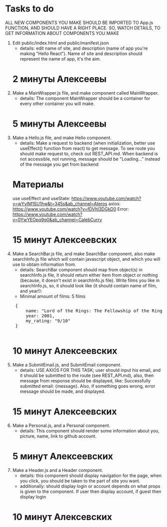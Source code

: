 # Tasks to do

ALL NEW COMPONENTS YOU MAKE SHOULD BE IMPORTED TO App.js FUNCTION, AND SHOULD HAVE A RIGHT PLACE. SO, WATCH DETAILS, TO GET INFORMATION ABOUT COMPONENTS YOU MAKE

1. Edit public/index.html and public/manifest.json 
    - details: edit name of site, and description (name of app you're making "Hello React"). Name of site and description should represent the name of app, it's the aim.
    # 2 минуты Алексеевы  
2. Make a MainWrapper.js file, and make component called MainWrapper. 
    - details: The component MainWrapper should be a container for every other container you will make.
    # 5 минуты Алексеевы 
3. Make a Hello.js file, and make Hello component. 
    - details: Make a request to backend (when initialization, better use useEffect() function from react) to get message. To see route you should make request to, check out REST_API.md. When backend is not accessible, not running, message should be "Loading..." instead of the message you get from backend 
    # Материалы
    use useEffect and useState: https://www.youtube.com/watch?v=wYvIM1SU1hw&t=345s&ab_channel=Ateros
    axios: https://www.youtube.com/watch?v=fDVhl3DGkD0
    Error: https://www.youtube.com/watch?v=0YwYEOpq9q0&ab_channel=CalebCurry
    # 15 минут Алексеевских
4. Make a SearchBar.js file, and make SearchBar component, also make searchInfo.js file which will contain javascript object, and which you will use to obtain information from.
    - details: SearchBar component should map from object(s) in searchInfo.js file, it should return either item from object or nothing (because, it doesn't exist in searchInfo.js file). Write films you like in searchInfo.js, so, it should look like (it should contain name of film, and year!):
    - Minimal amount of films: 5 films
    <pre>
    {
        name: "Lord of the Rings: The Fellowship of the Ring',
        year: 2001,
        my_rating: "9/10"
    }
    </pre>
    # 10 минут Алексеевских
5. Make a SubmitEmail.js, and SubmitEmail component.
    - details: USE AXIOS FOR THIS TASK; user should input his email, and it should be submitted to the route (see REST_API.md), also, then message from response should be displayed, like: Successfully submitted email: {message}. Also, if something goes wrong, error message should be made, and displayed. 
    # 15 минут Алексеевских
6. Make a Personal.js, and a Personal component.
    - details: This component should render some information about you, picture, name, link to github account.
    # 5 минут Алексеевских
7. Make a Header.js and a Header component.
    - details: this component should display navigation for the page, when you click, you should be taken to the part of site you want.
    - additionally: should display login or account depends on what props is given to the component. If user then display account, if guest then display login
    # 10 минут Алексевских
